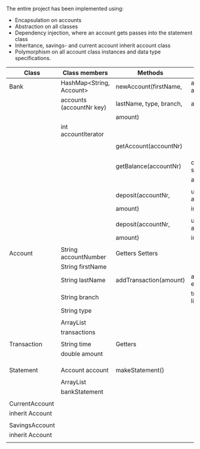 

 The entire project has been implemented using: 
 - Encapsulation on accounts
 - Abstraction on all classes
 - Dependency injection, where an account gets passes into the statement class
 - Inheritance, savings- and current account inherit account class
 - Polymorphism on all account class instances and data type specifications.

| Class           | Class members            | Methods                 | Scenario           | Output        |
|-----------------|--------------------------|-------------------------|--------------------|---------------|
| Bank            | HashMap<String, Account> | newAccount(firstName,   | account added to   | accountNumber |
|                 | accounts (accountNr key) | lastName, type, branch, | accounts           |               |
|                 |                          | amount)                 |                    |               |
|                 | int accountIterator      |                         |                    |               |
|                 |                          |                         |                    |               |
|                 |                          | getAccount(accountNr)   |                    | account       |
|                 |                          |                         |                    |               |
|                 |                          |                         |                    |               |
|                 |                          |                         |                    |               |
|                 |                          | getBalance(accountNr)   | checks statements  | balance       |
|                 |                          |                         | and add up         |               |
|                 |                          |                         |                    |               |
|                 |                          | deposit(accountNr,      | updates account    | true          |
|                 |                          | amount)                 | information        |               |
|                 |                          |                         |                    |               |
|                 |                          | deposit(accountNr,      | updates account    | amount        |
|                 |                          | amount)                 | information        |               |
|                 |                          |                         |                    |               |
| Account         | String accountNumber     | Getters Setters         |                    |               |
|                 | String firstName         |                         |                    |               |
|                 | String lastName          | addTransaction(amount)  | adds element to    |               |
|                 | String branch            |                         | transaction list   |               |
|                 | String type              |                         |                    |               |
|                 |                          |                         |                    |               |
|                 | ArrayList<Transaction>   |                         |                    |               |
|                 | transactions             |                         |                    |               |
|                 |                          |                         |                    |               |
| Transaction     | String time              | Getters                 |                    |               |
|                 | double amount            |                         |                    |               |
|                 |                          |                         |                    |               |
|                 |                          |                         |                    |               |
|                 |                          |                         |                    |               |
| Statement       | Account account          | makeStatement()         |                    | statement     |
|                 |                          |                         |                    |               |
|                 | ArrayList<String>        |                         |                    |               |
|                 | bankStatement            |                         |                    |               |
|                 |                          |                         |                    |               |
| CurrentAccount  |                          |                         |                    |               |
| inherit Account |                          |                         |                    |               |
|                 |                          |                         |                    |               |
| SavingsAccount  |                          |                         |                    |               |
| inherit Account |                          |                         |                    |               |
|                 |                          |                         |                    |               |





